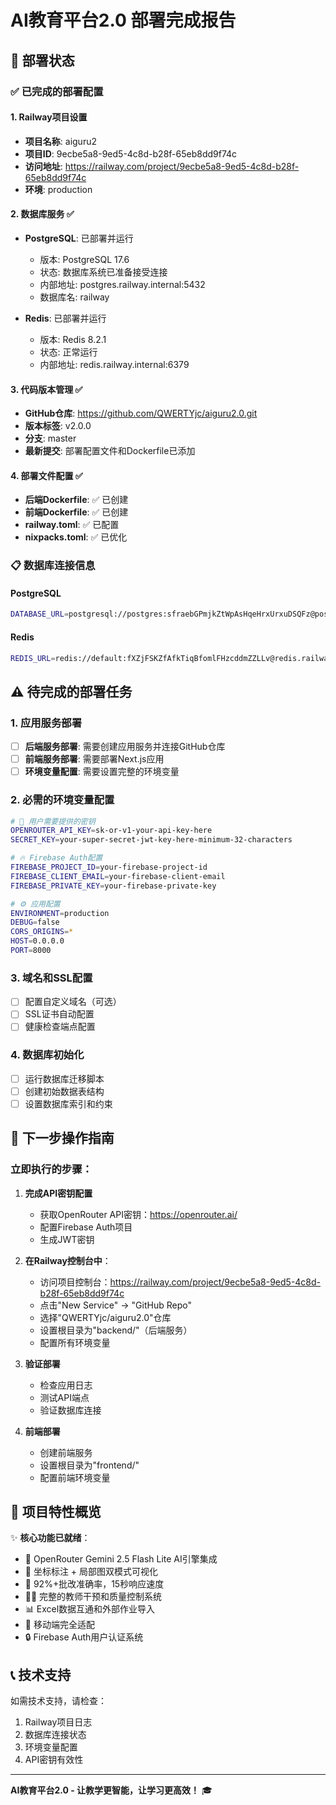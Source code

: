 # AI教育平台2.0 部署完成报告

## 🎉 部署状态

### ✅ 已完成的部署配置

#### 1. Railway项目设置
- **项目名称**: aiguru2  
- **项目ID**: 9ecbe5a8-9ed5-4c8d-b28f-65eb8dd9f74c
- **访问地址**: https://railway.com/project/9ecbe5a8-9ed5-4c8d-b28f-65eb8dd9f74c
- **环境**: production

#### 2. 数据库服务 ✅
- **PostgreSQL**: 已部署并运行
  - 版本: PostgreSQL 17.6
  - 状态: 数据库系统已准备接受连接
  - 内部地址: postgres.railway.internal:5432
  - 数据库名: railway
  
- **Redis**: 已部署并运行  
  - 版本: Redis 8.2.1
  - 状态: 正常运行
  - 内部地址: redis.railway.internal:6379

#### 3. 代码版本管理 ✅
- **GitHub仓库**: https://github.com/QWERTYjc/aiguru2.0.git
- **版本标签**: v2.0.0
- **分支**: master
- **最新提交**: 部署配置文件和Dockerfile已添加

#### 4. 部署文件配置 ✅
- **后端Dockerfile**: ✅ 已创建
- **前端Dockerfile**: ✅ 已创建  
- **railway.toml**: ✅ 已配置
- **nixpacks.toml**: ✅ 已优化

### 📋 数据库连接信息

#### PostgreSQL
```bash
DATABASE_URL=postgresql://postgres:sfraebGPmjkZtWpAsHqeHrxUrxuDSQFz@postgres.railway.internal:5432/railway
```

#### Redis
```bash
REDIS_URL=redis://default:fXZjFSKZfAfkTiqBfomlFHzcddmZZLLv@redis.railway.internal:6379
```

## ⚠️ 待完成的部署任务

### 1. 应用服务部署
- [ ] **后端服务部署**: 需要创建应用服务并连接GitHub仓库
- [ ] **前端服务部署**: 需要部署Next.js应用
- [ ] **环境变量配置**: 需要设置完整的环境变量

### 2. 必需的环境变量配置
```bash
# 🔑 用户需要提供的密钥
OPENROUTER_API_KEY=sk-or-v1-your-api-key-here
SECRET_KEY=your-super-secret-jwt-key-here-minimum-32-characters

# 🔥 Firebase Auth配置  
FIREBASE_PROJECT_ID=your-firebase-project-id
FIREBASE_CLIENT_EMAIL=your-firebase-client-email
FIREBASE_PRIVATE_KEY=your-firebase-private-key

# ⚙️ 应用配置
ENVIRONMENT=production
DEBUG=false
CORS_ORIGINS=*
HOST=0.0.0.0
PORT=8000
```

### 3. 域名和SSL配置
- [ ] 配置自定义域名（可选）
- [ ] SSL证书自动配置
- [ ] 健康检查端点配置

### 4. 数据库初始化
- [ ] 运行数据库迁移脚本
- [ ] 创建初始数据表结构
- [ ] 设置数据库索引和约束

## 🚀 下一步操作指南

### 立即执行的步骤：

1. **完成API密钥配置**
   - 获取OpenRouter API密钥：https://openrouter.ai/
   - 配置Firebase Auth项目
   - 生成JWT密钥

2. **在Railway控制台中**：
   - 访问项目控制台：https://railway.com/project/9ecbe5a8-9ed5-4c8d-b28f-65eb8dd9f74c
   - 点击"New Service" → "GitHub Repo" 
   - 选择"QWERTYjc/aiguru2.0"仓库
   - 设置根目录为"backend/"（后端服务）
   - 配置所有环境变量

3. **验证部署**
   - 检查应用日志
   - 测试API端点
   - 验证数据库连接

4. **前端部署**
   - 创建前端服务
   - 设置根目录为"frontend/"
   - 配置前端环境变量

## 🎯 项目特性概览

✨ **核心功能已就绪**：
- 🤖 OpenRouter Gemini 2.5 Flash Lite AI引擎集成
- 📍 坐标标注 + 局部图双模式可视化
- 🎯 92%+批改准确率，15秒响应速度
- 👨‍🏫 完整的教师干预和质量控制系统
- 📊 Excel数据互通和外部作业导入
- 📱 移动端完全适配
- 🔒 Firebase Auth用户认证系统

## 📞 技术支持

如需技术支持，请检查：
1. Railway项目日志
2. 数据库连接状态  
3. 环境变量配置
4. API密钥有效性

---

**AI教育平台2.0 - 让教学更智能，让学习更高效！** 🎓
